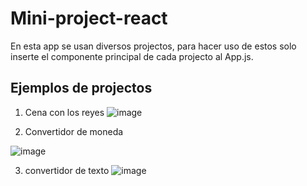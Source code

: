 # Mini-project-react

En esta app se usan diversos projectos, para hacer uso de estos solo inserte el componente principal de cada projecto al App.js.

## Ejemplos de projectos 
1. Cena con los reyes
![image](https://github.com/EmelyTarazonaPerez/mini-project-react/assets/122141594/4211599c-852d-4f4b-b8f7-200b87fde407)

2. Convertidor de moneda
   
![image](https://github.com/EmelyTarazonaPerez/mini-project-react/assets/122141594/9e5a89af-4c58-4f5f-8602-e65f05097e28)

3. convertidor de texto
![image](https://github.com/EmelyTarazonaPerez/mini-project-react/assets/122141594/05e9bfeb-3353-4228-ad99-10edfbf73d3a)
